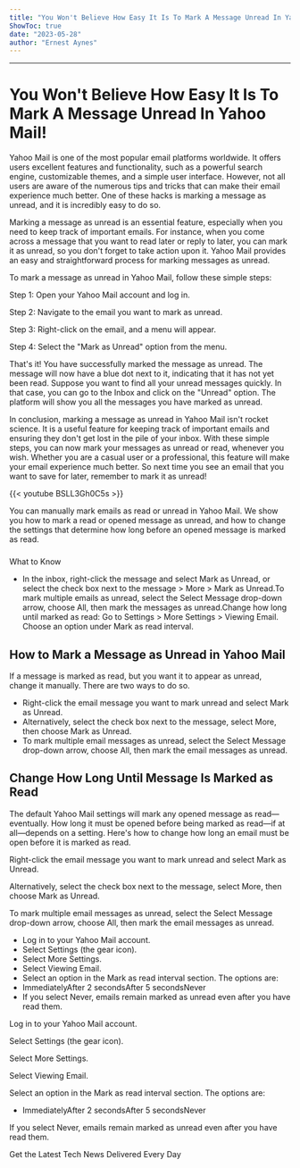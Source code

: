 ```yaml
---
title: "You Won't Believe How Easy It Is To Mark A Message Unread In Yahoo Mail!"
ShowToc: true 
date: "2023-05-28"
author: "Ernest Aynes"
---
```

*****
# You Won't Believe How Easy It Is To Mark A Message Unread In Yahoo Mail!

Yahoo Mail is one of the most popular email platforms worldwide. It offers users excellent features and functionality, such as a powerful search engine, customizable themes, and a simple user interface. However, not all users are aware of the numerous tips and tricks that can make their email experience much better. One of these hacks is marking a message as unread, and it is incredibly easy to do so.

Marking a message as unread is an essential feature, especially when you need to keep track of important emails. For instance, when you come across a message that you want to read later or reply to later, you can mark it as unread, so you don't forget to take action upon it. Yahoo Mail provides an easy and straightforward process for marking messages as unread.

To mark a message as unread in Yahoo Mail, follow these simple steps:

Step 1: Open your Yahoo Mail account and log in.

Step 2: Navigate to the email you want to mark as unread.

Step 3: Right-click on the email, and a menu will appear.

Step 4: Select the "Mark as Unread" option from the menu.

That's it! You have successfully marked the message as unread. The message will now have a blue dot next to it, indicating that it has not yet been read. Suppose you want to find all your unread messages quickly. In that case, you can go to the Inbox and click on the "Unread" option. The platform will show you all the messages you have marked as unread.

In conclusion, marking a message as unread in Yahoo Mail isn't rocket science. It is a useful feature for keeping track of important emails and ensuring they don't get lost in the pile of your inbox. With these simple steps, you can now mark your messages as unread or read, whenever you wish. Whether you are a casual user or a professional, this feature will make your email experience much better. So next time you see an email that you want to save for later, remember to mark it as unread!

{{< youtube BSLL3Gh0C5s >}} 




You can manually mark emails as read or unread in Yahoo Mail. We show you how to mark a read or opened message as unread, and how to change the settings that determine how long before an opened message is marked as read.

 
### 
What to Know
 
- In the inbox, right-click the message and select Mark as Unread, or select the check box next to the message > More > Mark as Unread.To mark multiple emails as unread, select the Select Message drop-down arrow, choose All, then mark the messages as unread.Change how long until marked as read: Go to Settings > More Settings > Viewing Email. Choose an option under Mark as read interval.

 
##   How to Mark a Message as Unread in Yahoo Mail  
 

If a message is marked as read, but you want it to appear as unread, change it manually. There are two ways to do so.

 
- Right-click the email message you want to mark unread and select Mark as Unread.
 - Alternatively, select the check box next to the message, select More, then choose Mark as Unread.
 - To mark multiple email messages as unread, select the Select Message drop-down arrow, choose All, then mark the email messages as unread.

 
##   Change How Long Until Message Is Marked as Read  
 

The default Yahoo Mail settings will mark any opened message as read—eventually. How long it must be opened before being marked as read—if at all—depends on a setting. Here's how to change how long an email must be open before it is marked as read.

 

Right-click the email message you want to mark unread and select Mark as Unread.

 

Alternatively, select the check box next to the message, select More, then choose Mark as Unread.

 

To mark multiple email messages as unread, select the Select Message drop-down arrow, choose All, then mark the email messages as unread.

 
- Log in to your Yahoo Mail account.
 - Select Settings (the gear icon).
 - Select More Settings.
 - Select Viewing Email.
 - Select an option in the Mark as read interval section. The options are:
 - ImmediatelyAfter 2 secondsAfter 5 secondsNever
 - If you select Never, emails remain marked as unread even after you have read them.

 

Log in to your Yahoo Mail account.

 

Select Settings (the gear icon).

 

Select More Settings.

 

Select Viewing Email.

 

Select an option in the Mark as read interval section. The options are:

 
- ImmediatelyAfter 2 secondsAfter 5 secondsNever

 
If you select Never, emails remain marked as unread even after you have read them.
 

Get the Latest Tech News Delivered Every Day




